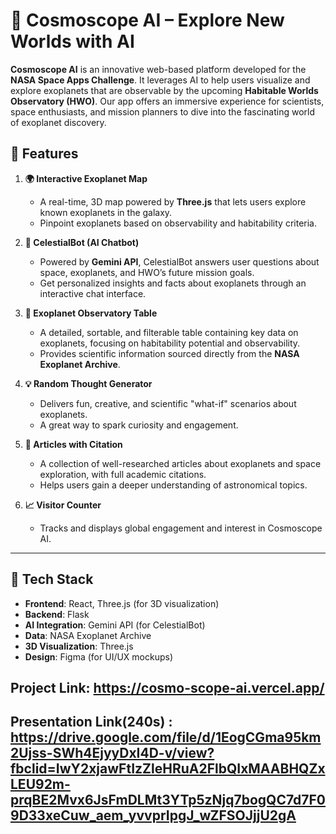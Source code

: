 # 🌌 Cosmoscope AI – Explore New Worlds with AI

**Cosmoscope AI** is an innovative web-based platform developed for the **NASA Space Apps Challenge**. It leverages AI to help users visualize and explore exoplanets that are observable by the upcoming **Habitable Worlds Observatory (HWO)**. Our app offers an immersive experience for scientists, space enthusiasts, and mission planners to dive into the fascinating world of exoplanet discovery.

## 🚀 Features

1. **🌍 Interactive Exoplanet Map**
   - A real-time, 3D map powered by **Three.js** that lets users explore known exoplanets in the galaxy.
   - Pinpoint exoplanets based on observability and habitability criteria.

2. **🤖 CelestialBot (AI Chatbot)**
   - Powered by **Gemini API**, CelestialBot answers user questions about space, exoplanets, and HWO’s future mission goals.
   - Get personalized insights and facts about exoplanets through an interactive chat interface.

3. **🔭 Exoplanet Observatory Table**
   - A detailed, sortable, and filterable table containing key data on exoplanets, focusing on habitability potential and observability.
   - Provides scientific information sourced directly from the **NASA Exoplanet Archive**.

4. **💡 Random Thought Generator**
   - Delivers fun, creative, and scientific "what-if" scenarios about exoplanets.
   - A great way to spark curiosity and engagement.

5. **📝 Articles with Citation**
   - A collection of well-researched articles about exoplanets and space exploration, with full academic citations.
   - Helps users gain a deeper understanding of astronomical topics.

6. **📈 Visitor Counter**
   - Tracks and displays global engagement and interest in Cosmoscope AI.

---

## 🌟 Tech Stack

- **Frontend**: React, Three.js (for 3D visualization)
- **Backend**: Flask
- **AI Integration**: Gemini API (for CelestialBot)
- **Data**: NASA Exoplanet Archive
- **3D Visualization**: Three.js
- **Design**: Figma (for UI/UX mockups)

## Project Link: https://cosmo-scope-ai.vercel.app/

## Presentation Link(240s) : https://drive.google.com/file/d/1EogCGma95km2Ujss-SWh4EjyyDxI4D-v/view?fbclid=IwY2xjawFtIzZleHRuA2FlbQIxMAABHQZxLEU92m-prqBE2Mvx6JsFmDLMt3YTp5zNjq7bogQC7d7F09D33xeCuw_aem_yvvprIpgJ_wZFSOJjjU2gA

